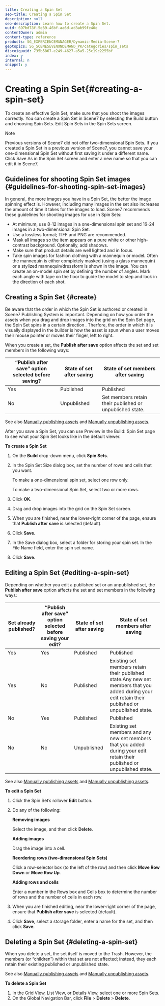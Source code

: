 ```yaml
---
title: Creating a Spin Set
seo-title: Creating a Spin Set
description: null
seo-description: Learn how to create a Spin Set.
uuid: 697bd78f-5e39-46bf-aa6d-ad8ab99fe40e
contentOwner: admin
content-type: reference
products: SG_EXPERIENCEMANAGER/Dynamic-Media-Scene-7
geptopics: SG_SCENESEVENONDEMAND_PK/categories/spin_sets
discoiquuid: 735b5867-e249-4627-a5a5-25c19c2255bf
index: y
internal: n
snippet: y
---
```


# Creating a Spin Set{#creating-a-spin-set}

To create an effective Spin Set, make sure that you shoot the images correctly. You can create a Spin Set in Scene7 by selecting the Build button and choosing Spin Sets. Edit Spin Sets in the Spin Sets screen.

>[!NOTE]
>
>Previous versions of Scene7 did not offer two-dimensional Spin Sets. If you created a Spin Set in a previous version of Scene7, you cannot save your one-dimensional Spin Set without first saving it under a different name. Click Save As in the Spin Set screen and enter a new name so that you can edit it in Scene7.

## Guidelines for shooting Spin Set images {#guidelines-for-shooting-spin-set-images}

In general, the more images you have in a Spin Set, the better the image spinning effect is. However, including many images in the set also increases the amount of time it takes for the images to load. Scene7 recommends these guidelines for shooting images for use in Spin Sets:

* At minimum, use 8-12 images in a one-dimensional spin set and 16-24 images in a two-dimensional Spin Set.
* Use a lossless format; TIFF and PNG are recommended.
* Mask all images so the item appears on a pure white or other high-contrast background. Optionally, add shadows.
* Make sure that product details are well lighted and in focus.
* Take spin images for fashion clothing with a mannequin or model. Often the mannequin is either completely masked (using a glass mannequin) or a stylized mannequin/dressform is shown in the image. You can create an on-model spin set by defining the number of angles. Mark each angle with tape on the floor to guide the model to step and look in the direction of each shot.

## Creating a Spin Set {#create}

Be aware that the order in which the Spin Set is authored or created in Scene7 Publishing System is important. Depending on how you order the assets when you drag and drop images into the grid on the Spin Set page, the Spin Set spins in a certain direction . Therfore, the order in which it is visually displayed in the builder is how the asset is spun when a user moves their mouse pointer or moves their finger, left to right.

When you create a set, the **Publish after save** option affects the set and set members in the following ways:

|“Publish after save” option selected before saving?|State of set after saving|State of set members after saving|
|--- |--- |--- |
|Yes|Published|Published|
|No|Unpublished|Set members retain their published or unpublished state.|

See also [Manually publishing assets](publishing-files.md#manually-publishing-assets) and [Manually unpublishing assets](publishing-files.md#manually-unpublishing-assets).

After you save a Spin Set, you can use Preview in the Build: Spin Set page to see what your Spin Set looks like in the default viewer.

**To create a Spin Set**

1. On the **Build** drop-down menu, click **Spin Sets**.
1. In the Spin Set Size dialog box, set the number of rows and cells that you want.

   To make a one-dimensional spin set, select one row only.

   To make a two-dimensional Spin Set, select two or more rows.

1. Click **OK**.
1. Drag and drop images into the grid on the Spin Set screen.
1. When you are finished, near the lower-right corner of the page, ensure that **Publish after save** is selected (default).
1. Click **Save**.
1. In the Save dialog box, select a folder for storing your spin set. In the File Name field, enter the spin set name.
1. Click **Save**.

## Editing a Spin Set {#editing-a-spin-set}

Depending on whether you edit a published set or an unpublished set, the **Publish after save** option affects the set and set members in the following ways:

|Set already published?|“Publish after save” option selected before saving your edit?|State of set after saving|State of set members after saving|
|--- |--- |--- |--- |
|Yes|Yes|Published|Published|
|Yes|No|Published|Existing set members retain their published state.Any new set members that you added during your edit retain their published or unpublished state.|
|No|Yes|Published|Published|
|No|No|Unpublished|Existing set members and any new set members that you added during your edit retain their published or unpublished state.|

See also [Manually publishing assets](publishing-files.md#manually-publishing-assets) and [Manually unpublishing assets](publishing-files.md#manually-unpublishing-assets).

**To edit a Spin Set**

1. Click the Spin Set’s rollover **Edit** button.
1. Do any of the following:

   **Removing images**

   Select the image, and then click **Delete**.

   **Adding images**

   Drag the image into a cell.

   **Reordering rows (two-dimensional Spin Sets)**

   Click a row-selector box (to the left of the row) and then click **Move Row Down** or **Move Row Up**.

   **Adding rows and cells**

   Enter a number in the Rows box and Cells box to determine the number of rows and the number of cells in each row.

1. When you are finished editing, near the lower-right corner of the page, ensure that **Publish after save** is selected (default).
1. Click **Save**, select a storage folder, enter a name for the set, and then click **Save**.

## Deleting a Spin Set {#deleting-a-spin-set}

When you delete a set, the set itself is moved to the Trash. However, the members (or “children”) within that set are not affected; instead, they each retain their existing published or unpublished state.

See also [Manually publishing assets](publishing-files.md#manually-publishing-assets) and [Manually unpublishing assets](publishing-files.md#manually-unpublishing-assets).

**To delete a Spin Set**

1. In the Grid View, List View, or Details View, select one or more Spin Sets.
1. On the Global Navigation Bar, click **File** &gt; **Delete** &gt; **Delete**.

